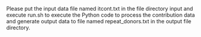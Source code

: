 Please put the input data file named itcont.txt in the file directory input and execute run.sh to execute the Python code to process the contribution data and generate output data to file named repeat_donors.txt in the output file directory.
